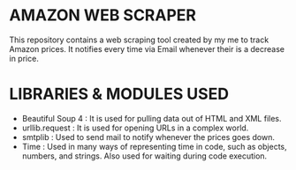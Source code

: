 # AMAZON WEB SCRAPER

This repository contains a web scraping tool created by my me to track Amazon prices.
It notifies every time via Email whenever their is a decrease in price.

# LIBRARIES & MODULES USED

- Beautiful Soup 4 : It is used for pulling data out of HTML and XML files.
- urllib.request   : It is used for opening URLs in a complex world.
- smtplib          : Used to send mail to notify whenever the prices goes down.
- Time             : Used in many ways of representing time in code, such as objects, numbers, and strings. Also used for waiting during code execution.
